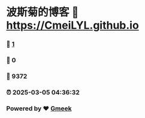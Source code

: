 # 波斯菊的博客 :link: https://CmeiLYL.github.io 
### :page_facing_up: [1](https://CmeiLYL.github.io/tag.html) 
### :speech_balloon: 0 
### :hibiscus: 9372 
### :alarm_clock: 2025-03-05 04:36:32 
### Powered by :heart: [Gmeek](https://github.com/Meekdai/Gmeek)
